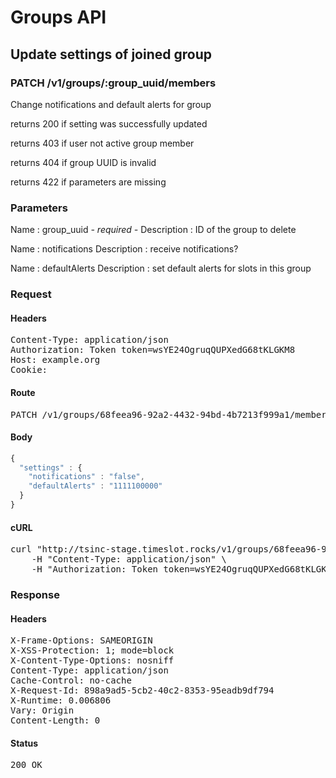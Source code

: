 # Groups API

## Update settings of joined group

### PATCH /v1/groups/:group_uuid/members

Change notifications and default alerts for group

returns 200 if setting was successfully updated

returns 403 if user not active group member

returns 404 if group UUID is invalid

returns 422 if parameters are missing

### Parameters

Name : group_uuid *- required -*
Description : ID of the group to delete

Name : notifications
Description : receive notifications?

Name : defaultAlerts
Description : set default alerts for slots in this group

### Request

#### Headers

<pre>Content-Type: application/json
Authorization: Token token=wsYE24OgruqQUPXedG68tKLGKM8
Host: example.org
Cookie: </pre>

#### Route

<pre>PATCH /v1/groups/68feea96-92a2-4432-94bd-4b7213f999a1/members</pre>

#### Body
```javascript
{
  "settings" : {
    "notifications" : "false",
    "defaultAlerts" : "1111100000"
  }
}
```


#### cURL

<pre class="request">curl &quot;http://tsinc-stage.timeslot.rocks/v1/groups/68feea96-92a2-4432-94bd-4b7213f999a1/members&quot; -d &#39;{&quot;settings&quot;:{&quot;notifications&quot;:&quot;false&quot;,&quot;defaultAlerts&quot;:&quot;1111100000&quot;}}&#39; -X PATCH \
	-H &quot;Content-Type: application/json&quot; \
	-H &quot;Authorization: Token token=wsYE24OgruqQUPXedG68tKLGKM8&quot;</pre>

### Response

#### Headers

<pre>X-Frame-Options: SAMEORIGIN
X-XSS-Protection: 1; mode=block
X-Content-Type-Options: nosniff
Content-Type: application/json
Cache-Control: no-cache
X-Request-Id: 898a9ad5-5cb2-40c2-8353-95eadb9df794
X-Runtime: 0.006806
Vary: Origin
Content-Length: 0</pre>

#### Status

<pre>200 OK</pre>

